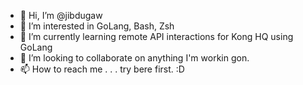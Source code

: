 - 👋 Hi, I’m @jibdugaw
- 👀 I’m interested in GoLang, Bash, Zsh
- 🌱 I’m currently learning remote API interactions for Kong HQ using GoLang
- 💞️ I’m looking to collaborate on anything I'm workin gon.
- 📫 How to reach me . . . try bere first. :D 

<!---
jibdugaw/jibdugaw is a ✨ special ✨ repository because its `README.md` (this file) appears on your GitHub profile.
You can click the Preview link to take a look at your changes.
--->
